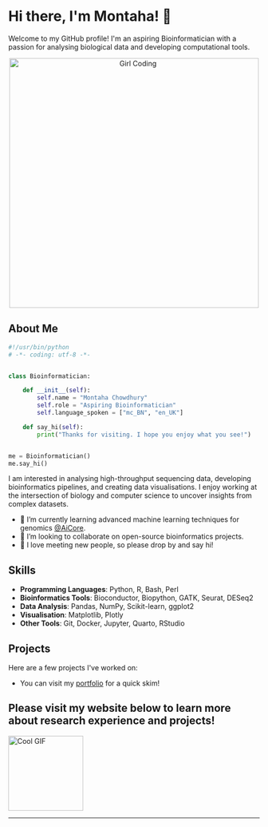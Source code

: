 # Hi there, I'm Montaha! 👋

Welcome to my GitHub profile! I'm an aspiring Bioinformatician with a passion for analysing biological data and developing computational tools.

<div align="center">
  <img src="https://user-images.githubusercontent.com/74038190/212750155-3ceddfbd-19d3-40a3-87af-8d329c8323c4.gif" alt="Girl Coding" width="500">
</div>

## About Me

```python
#!/usr/bin/python
# -*- coding: utf-8 -*-


class Bioinformatician:

    def __init__(self):
        self.name = "Montaha Chowdhury"
        self.role = "Aspiring Bioinformatician"
        self.language_spoken = ["mc_BN", "en_UK"]

    def say_hi(self):
        print("Thanks for visiting. I hope you enjoy what you see!")


me = Bioinformatician()
me.say_hi()

```

I am interested in analysing high-throughput sequencing data, developing bioinformatics pipelines, and creating data visualisations. I enjoy working at the intersection of biology and computer science to uncover insights from complex datasets.

- 🌱 I’m currently learning advanced machine learning techniques for genomics [@AiCore](https://www.theaicore.com/).
- 👯 I’m looking to collaborate on open-source bioinformatics projects.
- 💬 I love meeting new people, so please drop by and say hi!

## Skills

- **Programming Languages**: Python, R, Bash, Perl
- **Bioinformatics Tools**: Bioconductor, Biopython, GATK, Seurat, DESeq2
- **Data Analysis**: Pandas, NumPy, Scikit-learn, ggplot2
- **Visualisation**: Matplotlib, Plotly
- **Other Tools**: Git, Docker, Jupyter, Quarto, RStudio

## Projects

Here are a few projects I've worked on:

- You can visit my [portfolio](https://www.datascienceportfol.io/montahac) for a quick skim!


## Please visit my website below to learn more about research experience and projects!

<div align="left">
  <a href="https://montahac.github.io">
    <img src="https://github.com/Anmol-Baranwal/Cool-GIFs-For-GitHub/assets/74038190/b206f421-052b-4444-bcdb-48c41c85c18b" alt="Cool GIF" width="150">
  </a>
</div>

---


